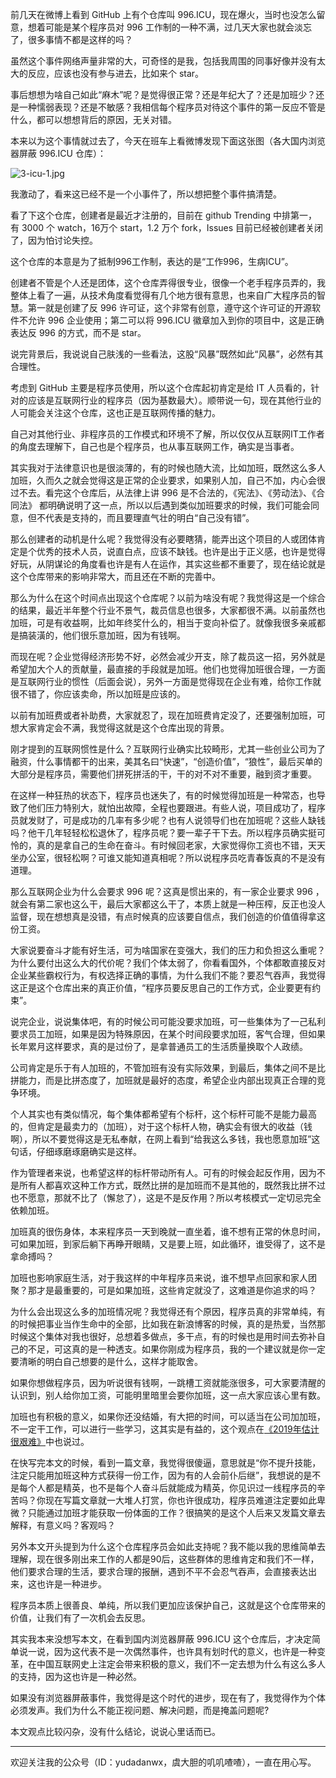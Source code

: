 前几天在微博上看到 GitHub 上有个仓库叫 996.ICU，现在爆火，当时也没怎么留意，想着可能是某个程序员对 996 工作制的一种不满，过几天大家也就会淡忘了，很多事情不都是这样的吗？

虽然这个事件网络声量非常的大，可奇怪的是我，包括我周围的同事好像并没有太大的反应，应该也没有参与进去，比如来个 star。

事后想想为啥自己如此“麻木”呢？是觉得很正常？还是年纪大了？还是加班少？还是一种懦弱表现？还是不敏感？我相信每个程序员对待这个事件的第一反应不管是什么，都可以想想背后的原因，无关对错。

本来以为这个事情就过去了，今天在班车上看微博发现下面这张图（各大国内浏览器屏蔽 996.ICU 仓库）：

![3-icu-1.jpg](3-icu-1.jpg)

我激动了，看来这已经不是一个小事件了，所以想把整个事件搞清楚。

看了下这个仓库，创建者是最近才注册的，目前在 github Trending 中排第一，有 3000 个 watch，16万个 start，1.2 万个 fork，Issues 目前已经被创建者关闭了，因为怕讨论失控。

这个仓库的本意是为了抵制996工作制，表达的是“工作996，生病ICU”。

创建者不管是个人还是团体，这个仓库弄得很专业，很像一个老手程序员弄的，我整体上看了一遍，从技术角度看觉得有几个地方很有意思，也来自广大程序员的智慧。第一就是创建了反 996 许可证，这个非常有创意，遵守这个许可证的开源软件不允许 996 企业使用；第二可以将 996.ICU 徽章加入到你的项目中，这是正确表达反 996 的方式，而不是 star。

说完背景后，我说说自己肤浅的一些看法，这股“风暴”既然如此“风暴”，必然有其合理性。

考虑到 GitHub 主要是程序员使用，所以这个仓库起初肯定是给 IT 人员看的，针对的应该是互联网行业的程序员（因为基数最大）。顺带说一句，现在其他行业的人可能会关注这个仓库，这也正是互联网传播的魅力。

自己对其他行业、非程序员的工作模式和环境不了解，所以仅仅从互联网IT工作者的角度去理解下，自己也是个程序员，也从事互联网工作，确实是当事者。

其实我对于法律意识也是很淡薄的，有的时候也随大流，比如加班，既然这么多人加班，久而久之就会觉得这是正常的企业要求，如果别人加，自己不加，内心会很过不去。看完这个仓库后，从法律上讲 996 是不合法的，《宪法》、《劳动法》、《合同法》 都明确说明了这一点，所以以后遇到类似加班要求的时候，我们可能会同意，但不代表是支持的，而且要理直气壮的明白“自己没有错”。
 
那么创建者的动机是什么呢？我觉得没有必要瞎猜，能弄出这个项目的人或团体肯定是个优秀的技术人员，说直白点，应该不缺钱。也许是出于正义感，也许是觉得好玩，从阴谋论的角度看也许是有人在运作，其实这些都不重要了，现在结论就是这个仓库带来的影响非常大，而且还在不断的完善中。

那么为什么在这个时间点出现这个仓库呢？以前为啥没有呢？我觉得这是一个综合的结果，最近半年整个行业不景气，裁员信息也很多，大家都很不满。以前虽然也加班，可是有收益啊，比如年终奖什么的，相当于变向补偿了。就像我很多亲戚都是搞装潢的，他们很乐意加班，因为有钱啊。

而现在呢？企业觉得经济形势不好，必然会减少开支，除了裁员这一招，另外就是希望加大个人的贡献量，最直接的手段就是加班。他们也觉得加班很合理，一方面是互联网行业的惯性（后面会说），另外一方面是觉得现在企业有难，给你工作就很不错了，你应该卖命，所以加班是应该的。

以前有加班费或者补助费，大家就忍了，现在加班费肯定没了，还要强制加班，可想大家肯定会不满，我觉得这就是这个仓库出现的背景。

刚才提到的互联网惯性是什么？互联网行业确实比较畸形，尤其一些创业公司为了融资，什么事情都干的出来，美其名曰“快速”，“创造价值”，“狼性”，最后买单的大部分是程序员，需要他们拼死拼活的干，干的对不对不重要，融到资才重要。

在这样一种狂热的状态下，程序员也迷失了，有的时候觉得加班是一种常态，也导致了他们压力特别大，就怕出故障，全程也要跟进。有些人说，项目成功了，程序员就发财了，可是成功的几率有多少呢？也有人说领导们也在加班呢？这些人缺钱吗？他干几年轻轻松松退休了，程序员呢？要一辈子干下去。所以程序员确实挺可怜的，真的是拿自己的生命在奋斗。有时候回老家，大家觉得你工资也不错，天天坐办公室，很轻松啊？可谁又能知道真相呢？所以说程序员吃青春饭真的不是没有道理。

那么互联网企业为什么会要求 996 呢？这真是惯出来的，有一家企业要求 996 ，就会有第二家也这么干，最后大家都这么干了，本质上就是一种压榨，反正也没人监督，现在想想真是没错，有点时候真的应该要自信点，我们创造的价值值得拿这份工资。

大家说要奋斗才能有好生活，可为啥国家在变强大，我们的压力和负担这么重呢？为什么要付出这么大的代价呢？我们个体太弱了，你看看国外，个体都敢直接反对企业某些霸权行为，有权选择正确的事情，为什么我们不能？要忍气吞声，我觉得这正是这个仓库出来的真正价值，“程序员要反思自己的工作方式，企业要更有约束”。

说完企业，说说集体吧，有的时候公司可能没要求加班，可一些集体为了一己私利要求员工加班，如果是因为特殊原因，在某个时间段要求加班，客气合理，但如果长年累月这样要求，真的是过份了，是拿普通员工的生活质量换取个人政绩。

公司肯定是乐于有人加班的，不管加班有没有实际效果，到最后，集体之间不是比拼能力，而是比拼态度了，加班就是最好的态度，希望企业内部出现真正合理的竞争环境。

个人其实也有类似情况，每个集体都希望有个标杆，这个标杆可能不是能力最高的，但肯定是最卖力的（加班），对于这个标杆人物，确实会有很大的收益（钱啊），所以不要觉得这是无私奉献，在网上看到“给我这么多钱，我也愿意加班”这句话，仔细琢磨琢磨确实是这样。

作为管理者来说，也希望这样的标杆带动所有人。可有的时候会起反作用，因为不是所有人都喜欢这种工作方式，既然比拼的是加班而不是其他的，既然我比拼不过也不愿意，那就不比了（懈怠了），这是不是反作用？所以考核模式一定切忌完全依赖加班。

加班真的很伤身体，本来程序员一天到晚就一直坐着，谁不想有正常的休息时间，可如果加班，到家后躺下再睁开眼睛，又是要上班，如此循环，谁受得了，这不是拿命搏吗？

加班也影响家庭生活，对于我这样的中年程序员来说，谁不想早点回家和家人团聚？那才是最重要的，可是如果加班，这些肯定就没了，这难道是你追求的吗？

为什么会出现这么多的加班情况呢？我觉得还有个原因，程序员真的非常单纯，有的时候把事业当作生命中的全部，比如我在新浪博客的时候，真的是热爱，当然那时候这个集体对我也很好，总想着多做点，多干点，有的时候也是用时间去弥补自己的不足，可这真的是一种透支。如果你刚成为程序员，我的一个建议就是你一定要清晰的明白自己想要的是什么，这样才能取舍。

如果你想做程序员，因为听说很有钱啊，一跳槽工资就能涨很多，可大家要清醒的认识到，别人给你加工资，可能明里暗里会要你加班，这一点大家应该心里有数。

加班也有积极的意义，如果你还没结婚，有大把的时间，可以适当在公司加加班，不一定干工作，可以进行一些学习，这其实是有益的，这个观点在[《2019年估计很艰难》](https://mp.weixin.qq.com/s/6_2oAiNfa0t1NQRns4O6FQ)中也说过。

在快写完本文的时候，看到一篇文章，我觉得很傻逼，意思就是“你不提升技能，注定只能用加班这种方式获得一份工作，因为有的人会前仆后继”，我想说的是不是每个人都是精英，也不是每个人奋斗后就能成为精英，你见识过一线程序员的辛苦吗？你现在写篇文章就一大堆人打赏，你也许很成功，程序员难道注定要如此卑微？只能通过加班才能获取一份体面的工作？很搞笑的是这个人后来又发篇文章去解释，有意义吗？客观吗？

另外本文开头提到为什么这个仓库程序员会如此支持呢？我不能以我的思维简单去理解，现在很多刚出来工作的人都是90后，这些群体的思维肯定和我们不一样，他们要求合理的生活，要求合理的报酬，遇到不平不会忍气吞声，会直接表达出来，这也许是一种进步。

程序员本质上很善良、单纯，所以我们更加应该保护自己，这就是这个仓库带来的价值，让我们有了一次机会去反思。
 
其实我本来没想写本文，在看到国内浏览器屏蔽 996.ICU 这个仓库后，才决定简单说一说，因为这代表不是一次偶然事件，也许具有划时代的意义，也许是一种变革，在中国互联网史上注定会带来积极的意义，我们不一定去想为什么有这么多人的支持，因为这也许是一种必然。

如果没有浏览器屏蔽事件，我觉得是这个时代的进步，现在有了，我觉得作为个体必须发声。我们为什么不能正视问题、解决问题，而是掩盖问题呢?

本文观点比较闪杂，没有什么结论，说说心里话而已。

--- 

欢迎关注我的公众号（ID：yudadanwx，虞大胆的叽叽喳喳），一直在用心写。